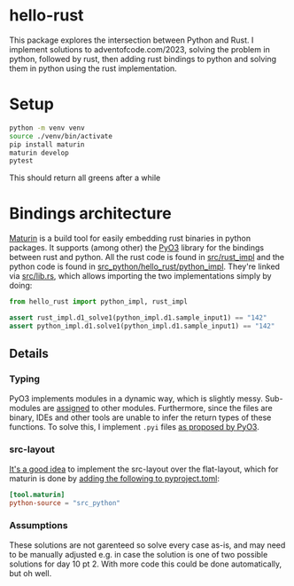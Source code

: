 # hello-rust
This package explores the intersection between Python and Rust. I implement solutions to adventofcode.com/2023, solving the problem in python, followed by rust, then adding rust bindings to python and solving them in python using the rust implementation.

# Setup
```sh
python -m venv venv
source ./venv/bin/activate
pip install maturin
maturin develop
pytest
```
This should return all greens after a while

# Bindings architecture
[Maturin](https://www.maturin.rs/) is a build tool for easily embedding rust binaries in python packages. It supports (among other) the [PyO3](https://pyo3.rs/) library for the bindings between rust and python. All the rust code is found in [src/rust_impl](src/rust_impl) and the python code is found in [src_python/hello_rust/python_impl](src_python/hello_rust/python_impl). They're linked via [src/lib.rs](src/lib.rs), which allows importing the two implementations simply by doing:
```python
from hello_rust import python_impl, rust_impl

assert rust_impl.d1_solve1(python_impl.d1.sample_input1) == "142"
assert python_impl.d1.solve1(python_impl.d1.sample_input1) == "142"
```

## Details
### Typing
PyO3 implements modules in a dynamic way, which is slightly messy. Sub-modules are [assigned](https://pyo3.rs/v0.14.0/module) to other modules. Furthermore, since the files are binary, IDEs and other tools are unable to infer the return types of these functions. To solve this, I implement `.pyi` files [as proposed by PyO3](https://pyo3.rs/v0.20.0/python_typing_hints).

### src-layout
[It's a good idea](https://packaging.python.org/en/latest/discussions/src-layout-vs-flat-layout/) to implement the src-layout over the flat-layout, which for maturin is done by [adding the following to pyproject.toml](https://www.maturin.rs/project_layout):
```toml
[tool.maturin]
python-source = "src_python"
```

### Assumptions
These solutions are not garenteed so solve every case as-is, and may need to be manually adjusted e.g. in case the solution is one of two possible solutions for day 10 pt 2. With more code this could be done automatically, but oh well.